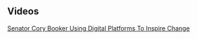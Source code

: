 ## Videos

<a href="https://live.vidcon.com/?v=5f21b989e9e5be27fbdf6972" target="_blank">Senator Cory Booker Using Digital Platforms To Inspire Change</a>
